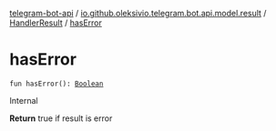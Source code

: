 [telegram-bot-api](../../index.md) / [io.github.oleksivio.telegram.bot.api.model.result](../index.md) / [HandlerResult](index.md) / [hasError](./has-error.md)

# hasError

`fun hasError(): `[`Boolean`](https://kotlinlang.org/api/latest/jvm/stdlib/kotlin/-boolean/index.html)

Internal

**Return**
true if result is error

